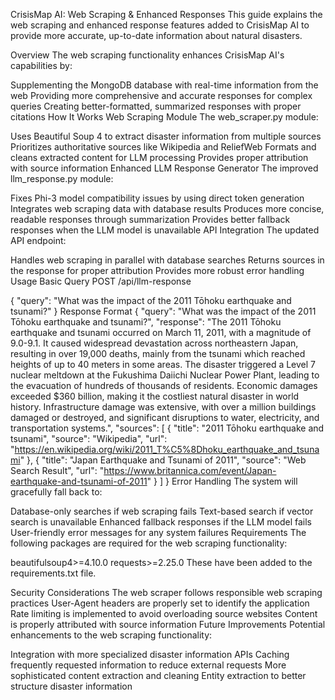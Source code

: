 CrisisMap AI: Web Scraping & Enhanced Responses
This guide explains the web scraping and enhanced response features added to CrisisMap AI to provide more accurate, up-to-date information about natural disasters.

Overview
The web scraping functionality enhances CrisisMap AI's capabilities by:

Supplementing the MongoDB database with real-time information from the web
Providing more comprehensive and accurate responses for complex queries
Creating better-formatted, summarized responses with proper citations
How It Works
Web Scraping Module
The web_scraper.py module:

Uses Beautiful Soup 4 to extract disaster information from multiple sources
Prioritizes authoritative sources like Wikipedia and ReliefWeb
Formats and cleans extracted content for LLM processing
Provides proper attribution with source information
Enhanced LLM Response Generator
The improved llm_response.py module:

Fixes Phi-3 model compatibility issues by using direct token generation
Integrates web scraping data with database results
Produces more concise, readable responses through summarization
Provides better fallback responses when the LLM model is unavailable
API Integration
The updated API endpoint:

Handles web scraping in parallel with database searches
Returns sources in the response for proper attribution
Provides more robust error handling
Usage
Basic Query
POST /api/llm-response

{
  "query": "What was the impact of the 2011 Tōhoku earthquake and tsunami?"
}
Response Format
{
  "query": "What was the impact of the 2011 Tōhoku earthquake and tsunami?",
  "response": "The 2011 Tōhoku earthquake and tsunami occurred on March 11, 2011, with a magnitude of 9.0-9.1. It caused widespread devastation across northeastern Japan, resulting in over 19,000 deaths, mainly from the tsunami which reached heights of up to 40 meters in some areas. The disaster triggered a Level 7 nuclear meltdown at the Fukushima Daiichi Nuclear Power Plant, leading to the evacuation of hundreds of thousands of residents. Economic damages exceeded $360 billion, making it the costliest natural disaster in world history. Infrastructure damage was extensive, with over a million buildings damaged or destroyed, and significant disruptions to water, electricity, and transportation systems.",
  "sources": [
    {
      "title": "2011 Tōhoku earthquake and tsunami",
      "source": "Wikipedia",
      "url": "https://en.wikipedia.org/wiki/2011_T%C5%8Dhoku_earthquake_and_tsunami"
    },
    {
      "title": "Japan Earthquake and Tsunami of 2011",
      "source": "Web Search Result",
      "url": "https://www.britannica.com/event/Japan-earthquake-and-tsunami-of-2011"
    }
  ]
}
Error Handling
The system will gracefully fall back to:

Database-only searches if web scraping fails
Text-based search if vector search is unavailable
Enhanced fallback responses if the LLM model fails
User-friendly error messages for any system failures
Requirements
The following packages are required for the web scraping functionality:

beautifulsoup4>=4.10.0
requests>=2.25.0
These have been added to the requirements.txt file.

Security Considerations
The web scraper follows responsible web scraping practices
User-Agent headers are properly set to identify the application
Rate limiting is implemented to avoid overloading source websites
Content is properly attributed with source information
Future Improvements
Potential enhancements to the web scraping functionality:

Integration with more specialized disaster information APIs
Caching frequently requested information to reduce external requests
More sophisticated content extraction and cleaning
Entity extraction to better structure disaster information
